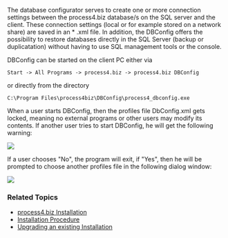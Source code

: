 The database configurator serves to create one or more connection settings between the process4.biz database/s on the SQL server and the client. These connection settings (local or for example stored on a
network share) are saved in an \* .xml file. In addition, the DBConfig offers the possibility to restore databases directly in the SQL Server (backup or duplicatation) without having to use SQL management tools or the console.

DBConfig can be started on the client PC either via

```
Start -> All Programs -> process4.biz -> process4.biz DBConfig
```

or directly from the directory

```
C:\Program Files\process4biz\DBConfig\process4_dbconfig.exe
```

When a user starts DBConfig, then the profiles file DbConfig.xml gets locked, meaning no external programs or other users may modify its contents. If another user tries to start DBConfig, he will get the following warning:

![](//images.ctfassets.net/utx1h0gfm1om/11YkSqR5Y6QOE2CGqY0qyo/5b85cb1484bb4325c041ce8d5e63158c/329462.png)

If a user chooses "No", the program will exit, if "Yes", then he will be prompted to choose another profiles file in the following dialog window:

![](//images.ctfassets.net/utx1h0gfm1om/6kH3sDlR84AykOGkI0mY8s/8b1b3f024e19f9fbc372ee1b6a87e699/329465.png)

### Related Topics

-   [process4.biz Installation](installation-requirements)
-   [Installation Procedure](installation-procedure)
-   [Upgrading an existing
    Installation](upgrading-an-existing-installation)